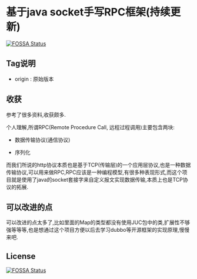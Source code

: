 # 基于java socket手写RPC框架(持续更新)
[![FOSSA Status](https://app.fossa.io/api/projects/git%2Bgithub.com%2FRaremaa%2Frpc-framework-custom.svg?type=shield)](https://app.fossa.io/projects/git%2Bgithub.com%2FRaremaa%2Frpc-framework-custom?ref=badge_shield)


## Tag说明

- origin : 原始版本 


## 收获

参考了很多资料,收获颇多.

个人理解,所谓RPC(Remote Procedure Call, 远程过程调用)主要包含两块:

- 数据传输协议(通信协议)

- 序列化

而我们所说的http协议本质也是基于TCP(传输层)的一个应用层协议,也是一种数据传输协议,可以用来做RPC,RPC应该是一种编程模型,有很多种表现形式,而这个项目就是使用了java的socket套接字来自定义报文实现数据传输,本质上也是TCP协议的拓展.

## 可以改进的点

可以改进的点太多了,比如里面的Map的类型都没有使用JUC包中的类,扩展性不够强等等等,也是想通过这个项目方便以后去学习dubbo等开源框架的实现原理,慢慢来吧.

## License
[![FOSSA Status](https://app.fossa.io/api/projects/git%2Bgithub.com%2FRaremaa%2Frpc-framework-custom.svg?type=large)](https://app.fossa.io/projects/git%2Bgithub.com%2FRaremaa%2Frpc-framework-custom?ref=badge_large)